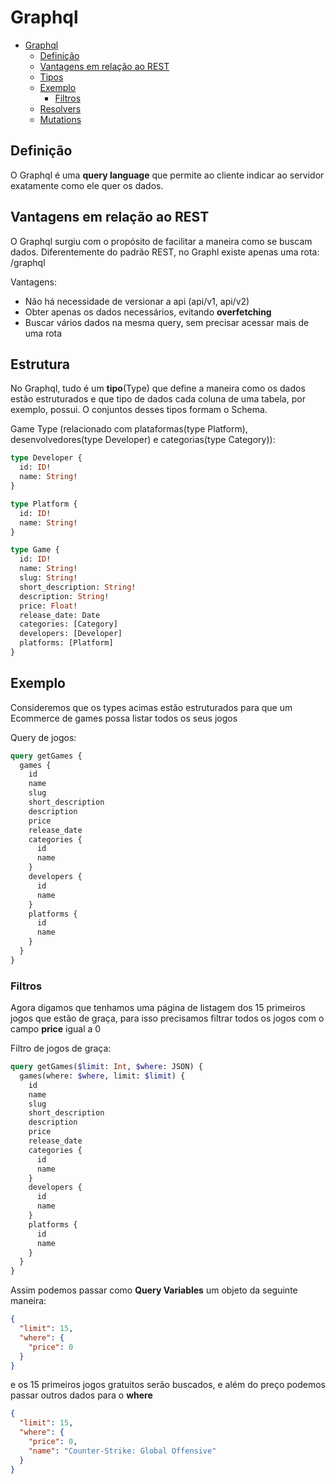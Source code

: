# Graphql

<!-- TOC -->

- [Graphql](#graphql)
  - [Definição](#definição)
  - [Vantagens em relação ao REST](#vantagens-em-relação-ao-rest)
  - [Tipos](#tipos)
  - [Exemplo](#exemplo)
    - [Filtros](#filtros)
  - [Resolvers](#resolvers)
  - [Mutations](#mutations)

<!-- /TOC -->

## Definição

O Graphql é uma **query language** que permite ao cliente indicar ao servidor exatamente como ele quer os dados.

## Vantagens em relação ao REST

O Graphql surgiu com o propósito de facilitar a maneira como se buscam dados. Diferentemente do padrão REST, no Graphl existe apenas uma rota: /graphql

Vantagens:

- Não há necessidade de versionar a api (api/v1, api/v2)
- Obter apenas os dados necessários, evitando **overfetching**
- Buscar vários dados na mesma query, sem precisar acessar mais de uma rota

## Estrutura

No Graphql, tudo é um **tipo**(Type) que define a maneira como os dados estão estruturados e que tipo de dados cada coluna de uma tabela, por exemplo, possui. O conjuntos desses tipos formam o Schema.

Game Type (relacionado com plataformas(type Platform), desenvolvedores(type Developer) e categorias(type Category)):

```graphql
type Developer {
  id: ID!
  name: String!
}

type Platform {
  id: ID!
  name: String!
}

type Game {
  id: ID!
  name: String!
  slug: String!
  short_description: String!
  description: String!
  price: Float!
  release_date: Date
  categories: [Category]
  developers: [Developer]
  platforms: [Platform]
}
```

## Exemplo

Consideremos que os types acimas estão estruturados para que um Ecommerce de games possa listar todos os seus jogos

Query de jogos:

```graphql
query getGames {
  games {
    id
    name
    slug
    short_description
    description
    price
    release_date
    categories {
      id
      name
    }
    developers {
      id
      name
    }
    platforms {
      id
      name
    }
  }
}
```

### Filtros

Agora digamos que tenhamos uma página de listagem dos 15 primeiros jogos que estão de graça, para isso precisamos filtrar todos os jogos com o campo **price** igual a 0

Filtro de jogos de graça:

```graphql
query getGames($limit: Int, $where: JSON) {
  games(where: $where, limit: $limit) {
    id
    name
    slug
    short_description
    description
    price
    release_date
    categories {
      id
      name
    }
    developers {
      id
      name
    }
    platforms {
      id
      name
    }
  }
}
```

Assim podemos passar como **Query Variables** um objeto da seguinte maneira:

```json
{
  "limit": 15,
  "where": {
    "price": 0
  }
}
```

e os 15 primeiros jogos gratuitos serão buscados, e além do preço podemos passar outros dados para o **where**

```json
{
  "limit": 15,
  "where": {
    "price": 0,
    "name": "Counter-Strike: Global Offensive"
  }
}
```
